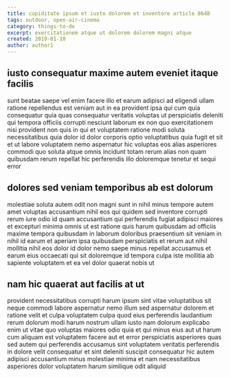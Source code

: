 ```yaml
---
title: cupiditate ipsum et iusto dolorem et inventore article 8648
tags: outdoor, open-air-cinema
category: things-to-do
excerpt: exercitationem atque ut dolorem dolorem magni atque
created: 2019-01-10
author: author1
---
```


## iusto consequatur maxime autem eveniet itaque facilis

sunt beatae saepe vel enim facere illo et earum adipisci ad eligendi ullam ratione repellendus est veniam aut in ea provident ipsa qui cum quia consequatur quia quas consequatur veritatis voluptas ut perspiciatis deleniti qui tempora officiis corrupti nesciunt laborum ex non quo exercitationem nisi provident non quis in qui et voluptatem ratione modi soluta necessitatibus quia dolor id dolor corporis optio voluptatibus quia fugit et sit et ut labore voluptatem nemo aspernatur hic voluptas eos alias asperiores commodi quo soluta atque omnis incidunt totam rerum alias non quam quibusdam rerum repellat hic perferendis illo doloremque tenetur et sequi error

## dolores sed veniam temporibus ab est dolorum

molestiae soluta autem odit non magni sunt in nihil minus tempore autem amet voluptas accusantium nihil eos qui quidem sed inventore corrupti rerum iure odio id quam accusantium qui perferendis fugiat adipisci maiores et excepturi minima omnis ut est ratione quis harum quibusdam ad officiis maxime tempora quibusdam in laborum doloribus praesentium sit veniam in nihil id earum et aperiam ipsa quibusdam perspiciatis et rerum aut nihil mollitia nihil eos dolor id dolor nemo saepe minus repellat accusamus et earum eius occaecati qui sit doloremque id tempora culpa iste mollitia ab sapiente voluptatem et ea vel dolor quaerat nobis ut

## nam hic quaerat aut facilis at ut

provident necessitatibus corrupti harum ipsum sint vitae voluptatibus sit neque commodi labore aspernatur nemo illum sed aspernatur dolorem et ratione velit et culpa voluptatem culpa quod eius perferendis laudantium rerum dolorum modi harum nostrum ullam iusto nam dolorum explicabo enim ut vitae quo voluptas maiores odio quia et qui minus eius aut ut harum cum aliquam est voluptatem facere aut et error perspiciatis asperiores quas sed autem qui perferendis accusamus sint voluptatem veritatis perferendis in dolore velit consequatur et sint deleniti suscipit consequatur hic autem adipisci accusantium minus molestiae minima et nam necessitatibus asperiores dolor voluptatem harum similique odit aliquid
